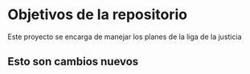 # Objetivos de la repositorio

Este proyecto se encarga de manejar los planes de la liga de la justicia


## Esto son cambios nuevos
